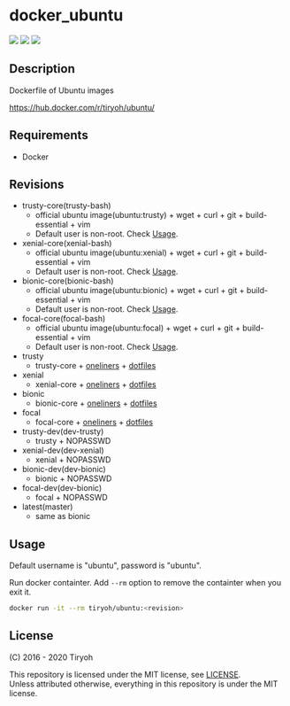 # docker_ubuntu

![](https://img.shields.io/docker/automated/tiryoh/ubuntu.svg)
![](https://img.shields.io/docker/build/tiryoh/ubuntu.svg)
![](https://img.shields.io/docker/pulls/tiryoh/ubuntu.svg)

## Description

Dockerfile of Ubuntu images

https://hub.docker.com/r/tiryoh/ubuntu/

## Requirements

* Docker

## Revisions

* trusty-core(trusty-bash)
  * official ubuntu image(ubuntu:trusty) + wget + curl + git + build-essential + vim
  * Default user is non-root.  Check [Usage](#usage).
* xenial-core(xenial-bash)
  * official ubuntu image(ubuntu:xenial) + wget + curl + git + build-essential + vim
  * Default user is non-root.  Check [Usage](#usage).
* bionic-core(bionic-bash)
  * official ubuntu image(ubuntu:bionic) + wget + curl + git + build-essential + vim
  * Default user is non-root.  Check [Usage](#usage).
* focal-core(focal-bash)
  * official ubuntu image(ubuntu:focal) + wget + curl + git + build-essential + vim
  * Default user is non-root.  Check [Usage](#usage).
* trusty
  * trusty-core + [oneliners](https://github.com/Tiryoh/oneliners) + [dotfiles](https://github.com/Tiryoh/dotfiles)
* xenial
  * xenial-core + [oneliners](https://github.com/Tiryoh/oneliners) + [dotfiles](https://github.com/Tiryoh/dotfiles)
* bionic
  * bionic-core + [oneliners](https://github.com/Tiryoh/oneliners) + [dotfiles](https://github.com/Tiryoh/dotfiles)
* focal
  * focal-core + [oneliners](https://github.com/Tiryoh/oneliners) + [dotfiles](https://github.com/Tiryoh/dotfiles)
* trusty-dev(dev-trusty)
  * trusty + NOPASSWD
* xenial-dev(dev-xenial)
  * xenial + NOPASSWD
* bionic-dev(dev-bionic)
  * bionic + NOPASSWD
* focal-dev(dev-bionic)
  * focal + NOPASSWD
* latest(master)
  * same as bionic

## Usage

Default username is "ubuntu", password is "ubuntu".

Run docker containter.  Add `--rm` option to remove the containter when you exit it.

```sh
docker run -it --rm tiryoh/ubuntu:<revision>
```


## License

(C) 2016 - 2020 Tiryoh

This repository is licensed under the MIT license, see [LICENSE](./LICENSE).  
Unless attributed otherwise, everything in this repository is under the MIT license.
